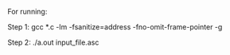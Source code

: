 For running:

Step 1: gcc *.c -lm -fsanitize=address -fno-omit-frame-pointer -g

Step 2: ./a.out input_file.asc
